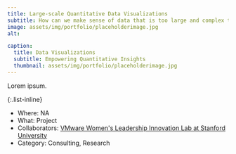 ```yaml
---
title: Large-scale Quantitative Data Visualizations
subtitle: How can we make sense of data that is too large and complex to see?
image: assets/img/portfolio/placeholderimage.jpg
alt: 

caption:
  title: Data Visualizations
  subtitle: Empowering Quantitative Insights
  thumbnail: assets/img/portfolio/placeholderimage.jpg
---
```

Lorem ipsum.

{:.list-inline}
- Where: NA
- What: Project
- Collaborators: [VMware Women's Leadership Innovation Lab at Stanford University](https://womensleadership.stanford.edu/)
- Category: Consulting, Research

